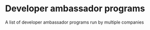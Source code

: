# Developer ambassador programs

A list of developer ambassador programs run by multiple companies

